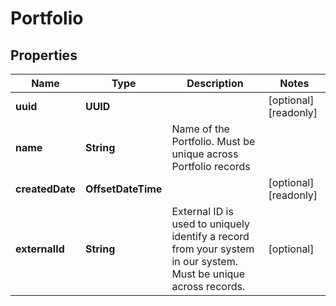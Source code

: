 

# Portfolio

## Properties

Name | Type | Description | Notes
------------ | ------------- | ------------- | -------------
**uuid** | **UUID** |  |  [optional] [readonly]
**name** | **String** | Name of the Portfolio. Must be unique across Portfolio records | 
**createdDate** | **OffsetDateTime** |  |  [optional] [readonly]
**externalId** | **String** | External ID is used to uniquely identify a record from your system in our system. Must be unique across records. |  [optional]



